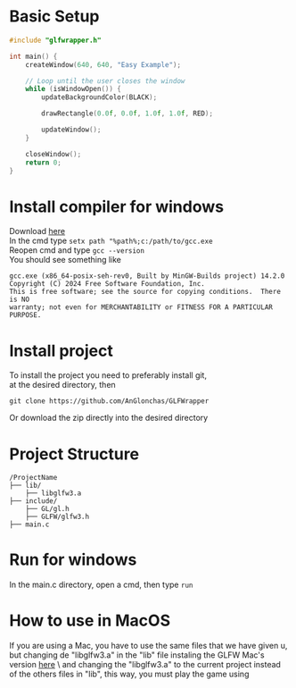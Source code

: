 # Basic Setup
```c
#include "glfwrapper.h"

int main() {
    createWindow(640, 640, "Easy Example");

    // Loop until the user closes the window
    while (isWindowOpen()) {
        updateBackgroundColor(BLACK);

        drawRectangle(0.0f, 0.0f, 1.0f, 1.0f, RED);

        updateWindow();
    }

    closeWindow();
    return 0;
}
```

# Install compiler for windows
Download [here](https://github.com/niXman/mingw-builds-binaries/releases/download/15.1.0-rt_v12-rev0/x86_64-15.1.0-release-posix-seh-ucrt-rt_v12-rev0.7z) \
In the cmd type `setx path "%path%;c:/path/to/gcc.exe` \
Reopen cmd and type `gcc --version` \
You should see something like 
```
gcc.exe (x86_64-posix-seh-rev0, Built by MinGW-Builds project) 14.2.0
Copyright (C) 2024 Free Software Foundation, Inc.
This is free software; see the source for copying conditions.  There is NO
warranty; not even for MERCHANTABILITY or FITNESS FOR A PARTICULAR PURPOSE.
```

# Install project
To install the project you need to preferably install git, \
at the desired directory, then 
```
git clone https://github.com/AnGlonchas/GLFWrapper
```
Or download the zip directly into the desired directory 

# Project Structure
```
/ProjectName
├── lib/
    ├── libglfw3.a
├── include/
    ├── GL/gl.h
    ├── GLFW/glfw3.h
├── main.c
```

# Run for windows
In the main.c directory, open a cmd, then type `run` 

# How to use in MacOS
If you are using a Mac, you have to use the same files that we have given u, but changing de "libglfw3.a" in the "lib" file instaling the GLFW Mac's version [here](https://www.glfw.org/download.html) \ and changing the "libglfw3.a" to the current project instead of the others files in "lib", this way, you must play the game using
